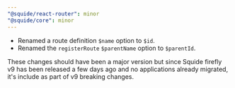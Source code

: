 ```yaml
---
"@squide/react-router": minor
"@squide/core": minor
---
```


- Renamed a route definition `$name` option to `$id`.
- Renamed the `registerRoute` `$parentName` option to `$parentId`.

These changes should have been a major version but since Squide firefly v9 has been released a few days ago and no applications already migrated, it's include as part of v9 breaking changes.

